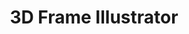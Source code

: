 ---
layout : sparkle
title : "3D Frame Illustrator"
summary : "A free tool for artists and designers to generate framed images in 3D."
visit : https://www.levelframes.com/frame_illustrator
tags : ["illustrator"]
category : "design"
---